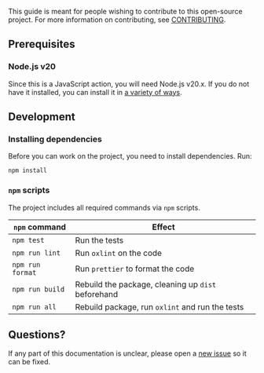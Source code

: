 This guide is meant for people wishing to contribute to this open-source project. For more information on contributing, see [CONTRIBUTING](CONTRIBUTING.md).

## Prerequisites

### Node.js v20

Since this is a JavaScript action, you will need Node.js v20.x. If you do not have it installed, you can install it in [a variety of ways](https://nodejs.org/en/download).

## Development

### Installing dependencies

Before you can work on the project, you need to install dependencies. Run:

```shell
npm install
```

### `npm` scripts

The project includes all required commands via `npm` scripts.

| `npm` command    | Effect                                             |
|------------------|----------------------------------------------------|
| `npm test`       | Run the tests                                      |
| `npm run lint`   | Run `oxlint` on the code                           |
| `npm run format` | Run `prettier` to format the code                  |
| `npm run build`  | Rebuild the package, cleaning up `dist` beforehand |
| `npm run all`    | Rebuild package, run `oxlint` and run the tests    |

## Questions?

If any part of this documentation is unclear, please open a [new issue](https://github.com/clechasseur/rs-cargo/issues/new/choose) so it can be fixed.
